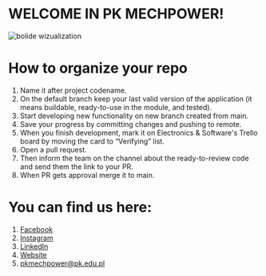 # WELCOME IN PK MECHPOWER!

![bolide wizualization](https://scontent-frx5-1.xx.fbcdn.net/v/t39.30808-6/225778984_472072467319373_8293146605475062581_n.jpg?_nc_cat=105&ccb=1-5&_nc_sid=e3f864&_nc_ohc=El6SlyZBAxIAX8EgkJf&_nc_ht=scontent-frx5-1.xx&oh=d5a659e0aa33ed8558b3dd74857c5b10&oe=61BC419E)

# How to organize your repo

1. Name it after project codename.
2. On the default branch keep your last valid version of the application (it means buildable, ready-to-use in the module, and tested).
3. Start developing new functionality on new branch created from main.
4. Save your progress by committing changes and pushing to remote.
5. When you finish development, mark it on Electronics & Software's Trello board by moving the card to “Verifying” list.
6. Open a pull request.
7. Then inform the team on the channel about the ready-to-review code and send them the link to your PR.
8. When PR gets approval merge it to main.

# You can find us here:

1. [Facebook](https://www.facebook.com/PKMechPower)
2. [Instagram](https://www.instagram.com/pkmechpower/)
3. [LinkedIn](https://www.linkedin.com/company/mechpower)
4. [Website](http://mechpower.pk.edu.pl/)
5. pkmechpower@pk.edu.pl
